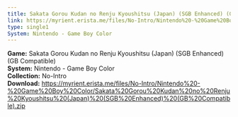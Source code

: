 ```yaml
---
title: Sakata Gorou Kudan no Renju Kyoushitsu (Japan) (SGB Enhanced) (GB Compatible)
link: https://myrient.erista.me/files/No-Intro/Nintendo%20-%20Game%20Boy%20Color/Sakata%20Gorou%20Kudan%20no%20Renju%20Kyoushitsu%20(Japan)%20(SGB%20Enhanced)%20(GB%20Compatible).zip
type: single1
System: Nintendo - Game Boy Color
---
```

<b>Game:</b> Sakata Gorou Kudan no Renju Kyoushitsu (Japan) (SGB Enhanced) (GB Compatible)<br>
<b>System:</b> Nintendo - Game Boy Color<br>
<b>Collection:</b> No-Intro<br>
<b>Download:</b> https://myrient.erista.me/files/No-Intro/Nintendo%20-%20Game%20Boy%20Color/Sakata%20Gorou%20Kudan%20no%20Renju%20Kyoushitsu%20(Japan)%20(SGB%20Enhanced)%20(GB%20Compatible).zip